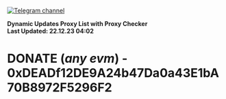 [![Telegram channel](https://img.shields.io/endpoint?url=https://runkit.io/damiankrawczyk/telegram-badge/branches/master?url=https://t.me/n4z4v0d)](https://t.me/n4z4v0d) 

**Dynamic Updates Proxy List with Proxy Checker**  
**Last Updated: 22.12.23 04:02**

# DONATE (_any evm_) - 0xDEADf12DE9A24b47Da0a43E1bA70B8972F5296F2
